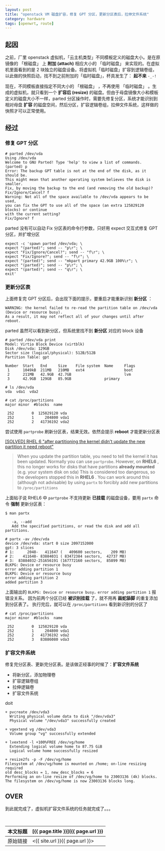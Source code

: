 ```yaml
---
layout: post
title: "openstack VM 磁盘扩容，修复 GPT 分区，更新分区表后，拉伸文件系统"
category: hardware
tags: [openwrt, route]
---
```


## 起因

之前，厂里 openstack 虚拟机，「云主机类型」不同模板定义的磁盘大小。是在原镜像的 「根磁盘」 上 **附加 (attach)** 相应大小的  「临时磁盘」 来实现的。在虚拟机里面看到的是 2 块独立的磁盘设备。将虚拟机「临时磁盘」扩容到逻辑卷组，以此做的快照启动，找不到之前附加的「临时磁盘」，杯具发生了： **起不来** `-_-!`

现在，不同模板直接指定不同大小的 「根磁盘」 ，不再使用 「临时磁盘」 。生成的虚拟机，就只看到一个 **扩容后 (resize)** 的磁盘。但由于母盘镜像大小和模板定义的磁盘大小不一样，parted 分区操作时，需要先修复分区，系统才能识别到相对母盘 **扩容** 的磁盘空间，然后分区，扩容逻辑卷组，拉伸文件系统，这样做的快照才可以正常使用。

## 经过

### 修复 GPT 分区

    # parted /dev/vda
    Using /dev/vda
    Welcome to GNU Parted! Type 'help' to view a list of commands.
    (parted) p
    Error: The backup GPT table is not at the end of the disk, as it should be.
    This might mean that another operating system believes the disk is smaller.
    Fix, by moving the backup to the end (and removing the old backup)?
    Fix/Ignore/Cancel? f
    Warning: Not all of the space available to /dev/vda appears to be used,
    you can fix the GPT to use all of the space (an extra 125829120 blocks) or continue
    with the current setting?
    Fix/Ignore? f

parted 没有可以自动 Fix 分区表的命令行参数，只好用 expect 交互式修复 GPT 分区，并扩增分区

    expect -c 'spawn parted /dev/vda; \
    expect "(parted)"; send -- "p\r"; \
    expect "Fix/Ignore/Cancel?"; send -- "f\r"; \
    expect "Fix/Ignore?"; send -- "f\r"; \
    expect "(parted)"; send -- "mkpart primary 42.9GB 100%\r"; \
    expect "(parted)"; send -- "p\r"; \
    expect "(parted)"; send -- "q\r"; \
    exit'

### 更新分区表

上面修复完 GPT 分区后，会出现下面的提示，要重启才能重新识别 **新分区** ：

    WARNING: the kernel failed to re-read the partition table on /dev/vda (Device or resource busy).
    As a result, it may not reflect all of your changes until after reboot.

parted 虽然可以看到新分区，但系统里找不到 **新分区** 对应的 block 设备

    # parted /dev/vda print
    Model: Virtio Block Device (virtblk)
    Disk /dev/vda: 129GB
    Sector size (logical/physical): 512B/512B
    Partition Table: gpt

    Number  Start   End     Size    File system  Name     Flags
     1      1049kB  211MB   210MB   ext4                  boot
     2      211MB   42.9GB  42.7GB                        lvm
     3      42.9GB  129GB   85.9GB               primary

    # ls /dev/vda
    vda  vda1  vda2

    # cat /proc/partitions
    major minor  #blocks  name

     252        0  125829120 vda
     252        1     204800 vda1
     252        2   41736192 vda2

尝试使用 `partprobe` 刷新分区表，结果无效。依然会提示 **reboot** 才能更新分区表

[\[SOLVED\] RHEL 6 "after partitioning the kernel didn't update the new partition it need reboot"](http://www.linuxquestions.org/questions/linux-server-73/rhel-6-after-partitioning-the-kernel-didn%27t-update-the-new-partition-it-need-reboot-916084/#post4540046)

> When you update the partition table, you need to tell the kernel it has been updated.
> Normally you can use `partprobe`.  However, on **RHEL6** , this no longer works for disks
> that have partitions **already mounted** (e.g. your system disk on sda) This is considered
> too dangerous, so the developers stopped this in **RHEL6** . You can work around this
> (although not advisable) by using `partx` to forcibly add new partitions to `/proc/partitions`

上面帖子说 RHEL6 中 `partprobe` 不支持更新 **已挂载** 的磁盘设备，要用 `partx` 命令 **强制** 更新分区表：

    $ man partx

       -a, --add
       Add the specified partitions, or read the disk and add all partitions.

    # partx -av /dev/vda
    device /dev/vda: start 0 size 2097152000
    gpt: 3 slices
    # 1:      2048-   411647 (   409600 sectors,    209 MB)
    # 2:    411648- 83884031 ( 83472384 sectors,  42737 MB)
    # 3:  83884032-251656191 (167772160 sectors,  85899 MB)
    BLKPG: Device or resource busy
    error adding partition 1
    BLKPG: Device or resource busy
    error adding partition 2
    added partition 3

上面输出的 `BLKPG: Device or resource busy，error adding partition 1` 报错没关系。
因为前两个分区已经 **被识别挂载** 了，就不用再 **画蛇舔脚** 的重复添加到分区表了。
执行完后，就可以在 `/proc/partitions` 看到新识别的分区了

    # cat /proc/partitions
    major minor  #blocks  name

     252        0  125829120 vda
     252        1     204800 vda1
     252        2   41736192 vda2
     252        3   83886080 vda3

### 扩容文件系统

修复完分区表、更新完分区表。是该做正经事的时候了：**扩容文件系统**

- 将新分区，添加物理卷
- 扩容逻辑卷组
- 拉伸逻辑卷
- 扩容文件系统

doit

    + pvcreate /dev/vda3
      Writing physical volume data to disk "/dev/vda3"
      Physical volume "/dev/vda3" successfully created

    + vgextend vg /dev/vda3
      Volume group "vg" successfully extended

    + lvextend -l +100%FREE /dev/vg/home
      Extending logical volume home to 87.75 GiB
      Logical volume home successfully resized

    + resize2fs -p -F /dev/vg/home
    Filesystem at /dev/vg/home is mounted on /home; on-line resizing required
    old desc_blocks = 1, new_desc_blocks = 6
    Performing an on-line resize of /dev/vg/home to 23003136 (4k) blocks.
    The filesystem on /dev/vg/home is now 23003136 blocks long.

## OVER

到此就完成了，虚拟机扩容文件系统的任务就完成了。。。



<br/>

本文标题 | [{{ page.title }}]({{ page.url }})
-------- |:--------
原始链接 | <{{ site.url }}{{ page.url }}>
